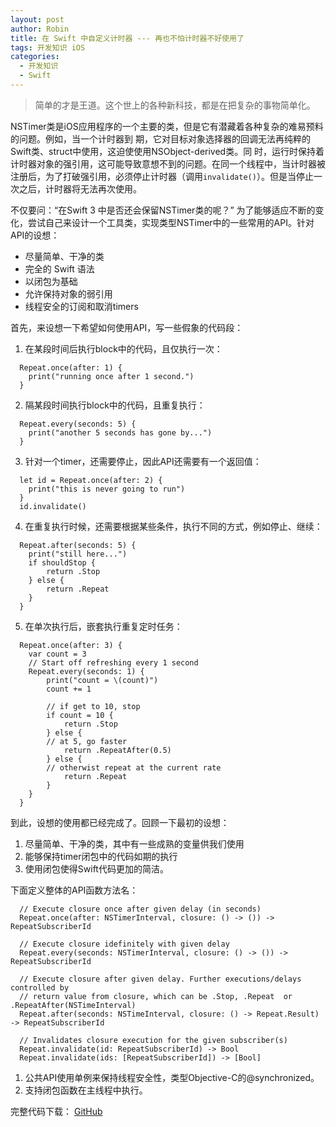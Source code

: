 ```yaml
---
layout: post
author: Robin
title: 在 Swift 中自定义计时器 --- 再也不怕计时器不好使用了
tags: 开发知识 iOS
categories:
  - 开发知识
  - Swift
--- 
```


> 简单的才是王道。这个世上的各种新科技，都是在把复杂的事物简单化。
  
  
NSTimer类是iOS应用程序的一个主要的类，但是它有潜藏着各种复杂的难易预料的问题。例如，当一个计时器到
期，它对目标对象选择器的回调无法再纯粹的Swift类、struct中使用，这迫使使用NSObject-derived类。同
时，运行时保持着计时器对象的强引用，这可能导致意想不到的问题。在同一个线程中，当计时器被注册后，为了打破强引用，必须停止计时器（调用`invalidate()`）。但是当停止一次之后，计时器将无法再次使用。


不仅要问：“在Swift 3 中是否还会保留NSTimer类的呢？”  为了能够适应不断的变化，尝试自己来设计一个工具类，实现类型NSTimer中的一些常用的API。针对API的设想：  
  
* 尽量简单、干净的类
* 完全的 Swift 语法
* 以闭包为基础
* 允许保持对象的弱引用
* 线程安全的订阅和取消timers

首先，来设想一下希望如何使用API，写一些假象的代码段：  
  
1. 在某段时间后执行block中的代码，且仅执行一次：   
 
```  
  Repeat.once(after: 1) {
  	print("running once after 1 second.")
  }
```  
  
2. 隔某段时间执行block中的代码，且重复执行：  
  
```  
  Repeat.every(seconds: 5) {
  	print("another 5 seconds has gone by...")
  }
```  
  
3. 针对一个timer，还需要停止，因此API还需要有一个返回值：  
  
```  
  let id = Repeat.once(after: 2) {
  	print("this is never going to run")
  }
  id.invalidate()
```  
  
4. 在重复执行时候，还需要根据某些条件，执行不同的方式，例如停止、继续：  
  
```  
  Repeat.after(seconds: 5) {
  	print("still here...")
  	if shouldStop {
  		return .Stop
  	} else {
  		return .Repeat
  	}
  }
```  
  
5. 在单次执行后，嵌套执行重复定时任务：  
  
```  
  Repeat.once(after: 3) {
  	var count = 3
  	// Start off refreshing every 1 second
  	Repeat.every(seconds: 1) {
  		print("count = \(count)")
  		count += 1

  		// if get to 10, stop
		if count = 10 {
			return .Stop
		} else {
		// at 5, go faster
			return .RepeatAfter(0.5)
		} else {
		// otherwist repeat at the current rate
			return .Repeat
		}		 
  	}
  }
```  
    
  
到此，设想的使用都已经完成了。回顾一下最初的设想：  
  
1. 尽量简单、干净的类，其中有一些成熟的变量供我们使用
2. 能够保持timer闭包中的代码如期的执行
3. 使用闭包使得Swift代码更加的简洁。

下面定义整体的API函数方法名：  
  
```  
  // Execute closure once after given delay (in seconds)
  Repeat.once(after: NSTimerInterval, closure: () -> ()) -> RepeatSubscriberId
  
  // Execute closure idefinitely with given delay
  Repeat.every(seconds: NSTimerInterval, closure: () -> ()) -> RepeatSubscriberId
  
  // Execute closure after given delay. Further executions/delays controlled by 
  // return value from closure, which can be .Stop, .Repeat  or .RepeatAfter(NSTimeInterval)
  Repeat.after(seconds: NSTimeInterval, closure: () -> Repeat.Result) -> RepeatSubscriberId
 
  // Invalidates closure execution for the given subscriber(s)
  Repeat.invalidate(id: RepeatSubscriberId) -> Bool
  Repeat.invalidate(ids: [RepeatSubscriberId]) -> [Bool]
```  
  
1. 公共API使用单例来保持线程安全性，类型Objective-C的@synchronized。
2. 支持闭包函数在主线程中执行。  
  
  
完整代码下载： [GitHub](https://github.com/RobinChao/Repeat)